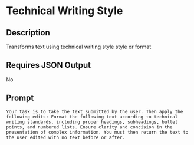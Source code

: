 # Technical Writing Style

## Description

Transforms text using technical writing style style or format

## Requires JSON Output

No

## Prompt

```
Your task is to take the text submitted by the user. Then apply the following edits: Format the following text according to technical writing standards, including proper headings, subheadings, bullet points, and numbered lists. Ensure clarity and concision in the presentation of complex information. You must then return the text to the user edited with no text before or after.
```
